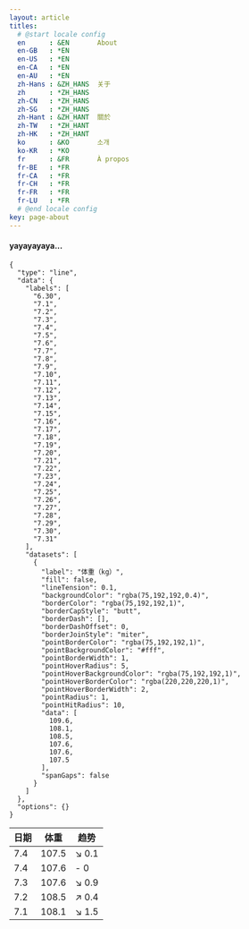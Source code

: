 ```yaml
---
layout: article
titles:
  # @start locale config
  en      : &EN       About
  en-GB   : *EN
  en-US   : *EN
  en-CA   : *EN
  en-AU   : *EN
  zh-Hans : &ZH_HANS  关于
  zh      : *ZH_HANS
  zh-CN   : *ZH_HANS
  zh-SG   : *ZH_HANS
  zh-Hant : &ZH_HANT  關於
  zh-TW   : *ZH_HANT
  zh-HK   : *ZH_HANT
  ko      : &KO       소개
  ko-KR   : *KO
  fr      : &FR       À propos
  fr-BE   : *FR
  fr-CA   : *FR
  fr-CH   : *FR
  fr-FR   : *FR
  fr-LU   : *FR
  # @end locale config
key: page-about
---
```

#### yayayayaya...


```chart
{
  "type": "line",
  "data": {
    "labels": [
      "6.30",  
      "7.1",
      "7.2",
      "7.3",
      "7.4",
      "7.5",
      "7.6",
      "7.7",
      "7.8",
      "7.9",
      "7.10",
      "7.11",
      "7.12",
      "7.13",
      "7.14",
      "7.15",
      "7.16",
      "7.17",
      "7.18",
      "7.19",
      "7.20",
      "7.21",
      "7.22",
      "7.23",
      "7.24",
      "7.25",
      "7.26",
      "7.27",
      "7.28",
      "7.29",
      "7.30",
      "7.31"
    ],
    "datasets": [
      {
        "label": "体重（kg）",
        "fill": false,
        "lineTension": 0.1,
        "backgroundColor": "rgba(75,192,192,0.4)",
        "borderColor": "rgba(75,192,192,1)",
        "borderCapStyle": "butt",
        "borderDash": [],
        "borderDashOffset": 0,
        "borderJoinStyle": "miter",
        "pointBorderColor": "rgba(75,192,192,1)",
        "pointBackgroundColor": "#fff",
        "pointBorderWidth": 1,
        "pointHoverRadius": 5,
        "pointHoverBackgroundColor": "rgba(75,192,192,1)",
        "pointHoverBorderColor": "rgba(220,220,220,1)",
        "pointHoverBorderWidth": 2,
        "pointRadius": 1,
        "pointHitRadius": 10,
        "data": [
          109.6,
          108.1,
          108.5,
          107.6,
          107.6,
          107.5
        ],
        "spanGaps": false
      }
    ]
  },
  "options": {}
}
```

| 日期      | 体重 | 趋势 |
| ----------- | ----------- | ----------- |
| 7.4   | 107.5        | ↘️ 0.1
| 7.4   | 107.6        | - 0
| 7.3   | 107.6        | ↘️ 0.9
| 7.2   | 108.5        | ↗️ 0.4
| 7.1      | 108.1       | ↘️ 1.5
